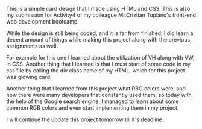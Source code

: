 This is a simple card design that I made using HTML and CSS.
This is also my submission for Activity4 of my colleague Mr.Criztian Tuplano's front-end web development bootcamp.

While the design is still being coded, and it is far from finished, I did learn a decent amount of things while making
this project along with the previous assignments as well.

For example for this one I learned about the utilization of VH  along with VW, in CSS.
Another thing that I learned is that I must start of some code in my css file by calling the div class name of my HTML,
which for this project was glowing card. 

Another thing that I learned from this project what RBG colors were, and how there were many developers that constantly
used them, so today with the help of the Google search engine, I managed to learn about some common RGB colors and even
start implementing them in my project.

I will continue the update this project tomorrow till it's deadline .
